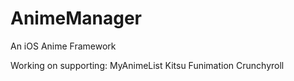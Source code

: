 # AnimeManager
An iOS Anime Framework

Working on supporting:
MyAnimeList
Kitsu
Funimation
Crunchyroll
